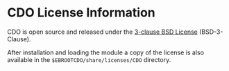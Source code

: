 # CDO License Information

CDO is open source and released under the 
[3-clause BSD License](https://opensource.org/licenses/BSD-3-Clause)
(BSD-3-Clause).

After installation and loading the module a copy of the license is also available in the
`$EBROOTCDO/share/licenses/CDO` directory.
